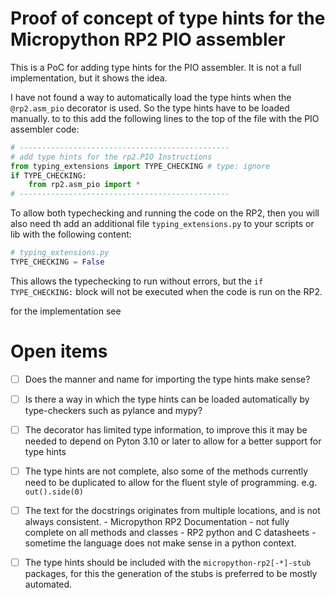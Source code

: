# Proof of concept of type hints for the Micropython RP2 PIO assembler 

This is a PoC for adding type hints for the PIO assembler. It is not a full implementation, but it shows the idea.

I have not found a way to automatically load the type hints when the `@rp2.asm_pio` decorator is used. So the type hints have to be loaded manually.
to to this add the following lines to the top of the file with the PIO assembler code:

```python
# -----------------------------------------------
# add type hints for the rp2.PIO Instructions
from typing_extensions import TYPE_CHECKING # type: ignore
if TYPE_CHECKING:
    from rp2.asm_pio import *
# -----------------------------------------------
```

To allow both typechecking and running the code on the RP2, then you will also need th add an additional file `typing_extensions.py` to your scripts  or lib with the following content:

```python
# typing_extensions.py
TYPE_CHECKING = False
```

This allows the typechecking to run without errors, but the `if TYPE_CHECKING:` block will not be executed when the code is run on the RP2.

for the implementation see 

# Open items 

 - [ ] Does the manner and name for importing the type hints make sense?
 - [ ] Is there a way in which the type hints can be loaded automatically by type-checkers such as pylance and mypy?
 - [ ] The decorator has limited type information, to improve this it may be needed to depend on Pyton 3.10 or later to allow for a better support for type hints
 - [ ] The type hints are not complete, also some of the methods currently need to be duplicated to allow for the fluent style of programming. e.g. `out().side(0)`
 - [ ] The text for the docstrings originates from multiple locations, and is not always consistent.
        - Micropython RP2 Documentation - not fully complete on all methods and classes
        - RP2 python and C datasheets - sometime the language does not make sense in a python context. 
 - [ ] The type hints should be included with the `micropython-rp2[-*]-stub` packages, for this the generation of the stubs is preferred to be mostly automated.

